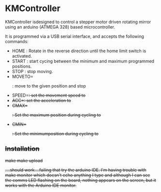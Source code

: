 KMController
============

KMController isdesigned to control a stepper motor driven rotating mirror
using an arduino (ATMEGA 328) based microcontroller.

It is programmed via a USB serial interface, and accepts the following
commands:

 * HOME : Rotate in the reverse direction until the home limit switch is activated.
 * START : start cycing between the minimum and maximum programmed positions.
 * STOP  : stop moving.
 * MOVETO=<p>: move to the given position and stop
 * SPEED=<s>: set the movement speed to <s>
 * ACC=<a>: set the acceleration to <a>
 * CMAX=<p>: Set the maximum position during cycling to <p>
 * CMIN=<p>: Set the minimumposition during cycling to <p>


Installation
------------

make
make upload

....should work....failing that try the arduino IDE.
I'm having trouble with
make monitor
which doesn't echo anything I type and although I can see the comms LED
flashing on the board, nothing appears on the screen, but it works with the
Arduino IDE monitor.
